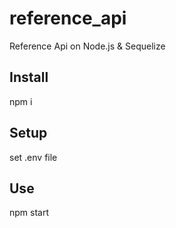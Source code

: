 # reference_api
Reference Api on Node.js &amp; Sequelize

## Install
npm i

## Setup
set .env file

## Use 
npm start
